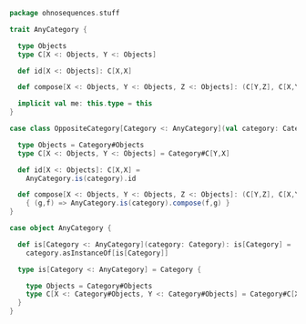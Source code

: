 
```scala
package ohnosequences.stuff

trait AnyCategory {

  type Objects
  type C[X <: Objects, Y <: Objects]

  def id[X <: Objects]: C[X,X]

  def compose[X <: Objects, Y <: Objects, Z <: Objects]: (C[Y,Z], C[X,Y]) => C[X,Z]

  implicit val me: this.type = this
}

case class OppositeCategory[Category <: AnyCategory](val category: Category) {

  type Objects = Category#Objects
  type C[X <: Objects, Y <: Objects] = Category#C[Y,X]

  def id[X <: Objects]: C[X,X] =
    AnyCategory.is(category).id

  def compose[X <: Objects, Y <: Objects, Z <: Objects]: (C[Y,Z], C[X,Y]) => C[X,Z] =
    { (g,f) => AnyCategory.is(category).compose(f,g) }
}

case object AnyCategory {

  def is[Category <: AnyCategory](category: Category): is[Category] =
    category.asInstanceOf[is[Category]]

  type is[Category <: AnyCategory] = Category {

    type Objects = Category#Objects
    type C[X <: Category#Objects, Y <: Category#Objects] = Category#C[X,Y]
  }
}

```




[test/scala/categories.scala]: ../../test/scala/categories.scala.md
[main/scala/monoidalCategories.scala]: monoidalCategories.scala.md
[main/scala/distributiveLaws.scala]: distributiveLaws.scala.md
[main/scala/package.scala]: package.scala.md
[main/scala/monads.scala]: monads.scala.md
[main/scala/syntax/package.scala]: syntax/package.scala.md
[main/scala/syntax/functors.scala]: syntax/functors.scala.md
[main/scala/syntax/categories.scala]: syntax/categories.scala.md
[main/scala/monoidalFunctors.scala]: monoidalFunctors.scala.md
[main/scala/kleisliCoproducts.scala]: kleisliCoproducts.scala.md
[main/scala/functors.scala]: functors.scala.md
[main/scala/naturalTransformations.scala]: naturalTransformations.scala.md
[main/scala/kleisli.scala]: kleisli.scala.md
[main/scala/categories.scala]: categories.scala.md